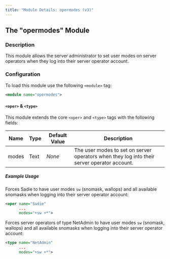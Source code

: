 ```yaml
---
title: "Module Details: opermodes (v3)"
---
```


## The "opermodes" Module

### Description

This module allows the server administrator to set user modes on server operators when they log into their server operator account.

### Configuration

To load this module use the following `<module>` tag:

```xml
<module name="opermodes">
```

#### `<oper>` &amp; `<type>`

This module extends the core `<oper>` and `<type>` tags with the following fields:

Name  | Type | Default Value | Description
----- | ---- | ------------- | -----------
modes | Text | *None*        | The user modes to set on server operators when they log into their server operator account.

##### Example Usage

Forces Sadie to have user modes `sw` (snomask, wallops) and all available snomasks when logging into their server operator account:

```xml
<oper name="Sadie"
      ...
      modes="+sw +*">
```

Forces server operators of type NetAdmin to have user modes `sw` (snomask, wallops) and all available snomasks when logging into their server operator account:

```xml
<type name="NetAdmin"
      ...
      modes="+sw +*">
```
